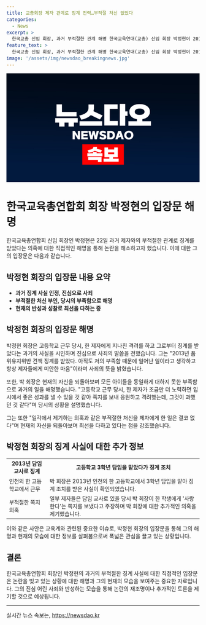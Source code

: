 ```yaml
---
title: 교총회장 제자 관계로 징계 전력…부적절 처신 없었다
categories:
  - News
excerpt: >
  한국교총 신임 회장, 과거 부적절한 관계 해명 한국교육연대(교총) 신임 회장 박정현이 2013년에 제자들과의 부적절한 관계로 징계를 받은 의혹에 대해 직접 해명했다. 박 회장은 2013년 제자들에게 아픔을 준 점 진심으로 사과한다며 부족함을 인정했지만, 부적절한 접근은 부인했다. 이에 대해 일각에서는 여전히 논란이 이어지고 있으며, 해당 내용은 교총 회장 선거 때도 논란이 됐었다.
feature_text: >
  한국교총 신임 회장, 과거 부적절한 관계 해명 한국교육연대(교총) 신임 회장 박정현이 2013년에 제자들과의 부적절한 관계로 징계를 받은 의혹에 대해 직접 해명했다. 박 회장은 2013년 제자들에게 아픔을 준 점 진심으로 사과한다며 부족함을 인정했지만, 부적절한 접근은 부인했다. 이에 대해 일각에서는 여전히 논란이 이어지고 있으며, 해당 내용은 교총 회장 선거 때도 논란이 됐었다.
image: '/assets/img/newsdao_breakingnews.jpg'
---
```


<p><img src="/assets/img/newsdao_breakingnews.jpg" alt="firstkoreanews 속보" /></p>

<h1>한국교육총연합회 회장 박정현의 입장문 해명</h1>

<p data-ke-size="size16">한국교육총연합회 신임 회장인 박정현은 22일 과거 제자와의 부적절한 관계로 징계를 받았다는 의혹에 대한 직접적인 해명을 통해 논란을 해소하고자 했습니다. 이에 대한 그의 입장문은 다음과 같습니다.</p>

<h2 data-ke-size="size26">박정현 회장의 입장문 내용 요약</h2>

<ul>
  <li><b>과거 징계 사실 인정, 진심으로 사죄</b></li>
  <li><b>부적절한 처신 부인, 당시의 부족함으로 해명</b></li>
  <li><b>현재의 반성과 성찰로 최선을 다하는 중</b></li>
</ul>

<h2 data-ke-size="size26">박정현 회장의 입장문 해명</h2>

<p data-ke-size="size16">박정현 회장은 고등학교 근무 당시, 한 제자에게 지나친 격려를 하고 그로부터 징계를 받았다는 과거의 사실을 시인하며 진심으로 사죄의 말씀을 전했습니다. 그는 "2013년 품위유지위반 견책 징계를 받았다. 아직도 저의 부족함 때문에 일어난 일이라고 생각하고 항상 제자들에게 미안한 마음"이라며 사죄의 뜻을 밝혔습니다.</p>

<p data-ke-size="size16">또한, 박 회장은 현재의 자신을 되돌아보며 모든 아이들을 동일하게 대하지 못한 부족함으로 과거의 일을 해명했습니다. "고등학교 근무 당시, 한 제자가 조금만 더 노력하면 입시에서 좋은 성과를 낼 수 있을 것 같아 쪽지를 보내 응원하고 격려했는데, 그것이 과했던 것 같다"며 당시의 상황을 설명했습니다.</p>

<p data-ke-size="size16">그는 또한 "일각에서 제기하는 의혹과 같은 부적절한 처신을 제자에게 한 일은 결코 없다"며 현재의 자신을 되돌아보며 최선을 다하고 있다는 점을 강조했습니다.</p>

<h2 data-ke-size="size26">박정현 회장의 징계 사실에 대한 추가 정보</h2>

<table>
  <tr>
    <td style="text-align: center; height: 17px;"><b>2013년 담임 교사로 징계</b></td>
    <td style="text-align: center; height: 17px;"><b>고등학교 3학년 담임을 맡았다가 징계 조치</b></td>
  </tr>
  <tr>
    <td>인천의 한 고등학교에서 근무</td>
    <td>박 회장은 2013년 인천의 한 고등학교에서 3학년 담임을 맡아 징계 조치를 받은 사실이 확인되었습니다.</td>
  </tr>
  <tr>
    <td>부적절한 쪽지 의혹</td>
    <td>일부 제자들은 담임 교사로 있을 당시 박 회장이 한 학생에게 '사랑한다'는 쪽지를 보냈다고 주장하며 박 회장에 대한 추가적인 의혹을 제기했습니다.</td>
  </tr>
</table>

<p data-ke-size="size16">이와 같은 사안은 교육계와 관련된 중요한 이슈로, 박정현 회장의 입장문을 통해 그의 해명과 현재의 모습에 대한 정보를 살펴봄으로써 폭넓은 관심을 끌고 있는 상황입니다.</p>

<h2 data-ke-size="size26">결론</h2>

<p data-ke-size="size16">한국교육총연합회 회장인 박정현의 과거의 부적절한 징계 사실에 대한 직접적인 입장문은 논란을 빚고 있는 상황에 대한 해명과 그의 현재의 모습을 보여주는 중요한 자료입니다. 그의 진심 어린 사죄와 반성하는 모습을 통해 논란의 재조명이나 추가적인 토론을 제기할 것으로 예상됩니다.</p>

<hr>

<p data-ke-size="size16"></p>
실시간 뉴스 속보는, <a href="https://newsdao.kr" rel="dofollow">https://newsdao.kr</a>


